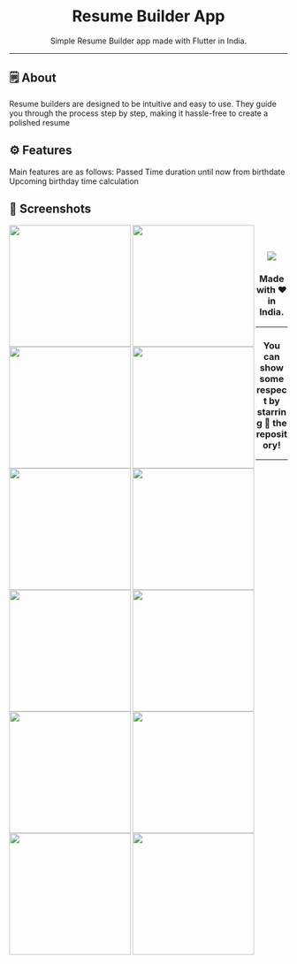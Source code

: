 <div align="center">



# **Resume Builder App**
Simple Resume Builder app made with Flutter in India.

---

</div>



## 🗒 About

Resume builders are designed to be intuitive and easy to use. They guide you through the process step by step, making it hassle-free to create a polished resume

## ⚙️ Features
Main features are as follows:
Passed Time duration until now from birthdate
Upcoming birthday time calculation
## 📲 Screenshots



<img align="left" src="https://github.com/aryansabhani/resume_builder_app/assets/112259316/3a681849-0586-43e2-846f-293b9b02e16e" width="220px">
<img align="left" src="https://github.com/aryansabhani/resume_builder_app/assets/112259316/fc5cd2e8-6da5-42ee-a80e-4372422b7ccd" width="220px">
<img align="left" src="https://github.com/aryansabhani/resume_builder_app/assets/112259316/25a6d104-0e74-47c3-943c-0794c7ad5e99" width="220px">


<img align="left" src="https://github.com/aryansabhani/resume_builder_app/assets/112259316/337d6d74-405f-4463-a3b5-970c2c0df8af" width="220px">
<img align="left" src="https://github.com/aryansabhani/resume_builder_app/assets/112259316/aa2b203d-2fdb-40f5-a1c4-21e56fa2cc3e" width="220px">
<img align="left" src="https://github.com/aryansabhani/resume_builder_app/assets/112259316/d293c8ec-6c31-4484-a588-1a3290e8f92a" width="220px">

<img align="left" src="https://github.com/aryansabhani/resume_builder_app/assets/112259316/7db3825c-414d-4d1e-9ed2-9ebf632ac59a" width="220px">
<img align="left" src="https://github.com/aryansabhani/resume_builder_app/assets/112259316/5910a296-ff21-48ff-b09a-20836f85772b" width="220px">
<img align="left" src="https://github.com/aryansabhani/resume_builder_app/assets/112259316/f40b3f6f-25a5-402e-a5b6-2cd27bf5ca5d" width="220px">
<img align="left" src="https://github.com/aryansabhani/resume_builder_app/assets/112259316/40ee8edb-782a-4107-83df-a62ffa3eecef" width="220px">


<img align="left" src="https://github.com/aryansabhani/resume_builder_app/assets/112259316/744b4e09-6f3f-4b85-a8bb-aded56c3c274" width="220px">
<img align="left" src="https://github.com/aryansabhani/resume_builder_app/assets/112259316/c6948992-5b5f-41a5-93e3-431dd522ff8a" width="220px">


<br><br>




<div align="center">

<img src="https://github.com/aryansabhani/resume_builder_app/assets/112259316/056ab1c3-dde1-4420-88a3-a9f8874d569b">

### Made with ❤️ in India.
---
### You can show some respect by starring 🌟 the repository!
---
</div>
